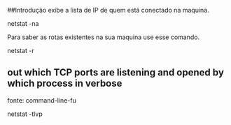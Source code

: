 ##Introdução
exibe a lista de IP de quem está conectado na maquina.

netstat -na

Para saber as rotas existentes na sua maquina use esse comando.

netstat -r


## out which TCP ports are listening and opened by which process in verbose
fonte: command-line-fu

netstat -tlvp
